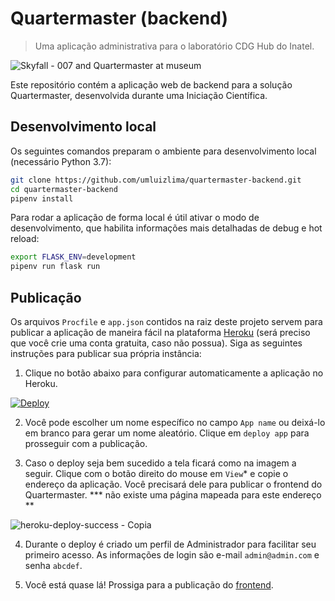 # Quartermaster (backend)
> Uma aplicação administrativa para o laboratório CDG Hub do Inatel.

![Skyfall - 007 and Quartermaster at museum](https://user-images.githubusercontent.com/9170476/57023159-b3e1c780-6c07-11e9-83fe-a396a0f1e29b.PNG)

Este repositório contém a aplicação web de backend para a solução Quartermaster,
desenvolvida durante uma Iniciação Científica.

## Desenvolvimento local

Os seguintes comandos preparam o ambiente para desenvolvimento local (necessário Python 3.7):
```sh
git clone https://github.com/umluizlima/quartermaster-backend.git
cd quartermaster-backend
pipenv install
```

Para rodar a aplicação de forma local é útil ativar o modo de desenvolvimento, que habilita informações mais detalhadas de debug e hot reload:
```sh
export FLASK_ENV=development
pipenv run flask run
```

## Publicação

Os arquivos `Procfile` e `app.json` contidos na raiz deste projeto servem para publicar a aplicação de maneira fácil na plataforma [Heroku](https://heroku.com) (será preciso que você crie uma conta gratuita, caso não possua). Siga as seguintes instruções para publicar sua própria instância:

1. Clique no botão abaixo para configurar automaticamente a aplicação no Heroku.

  [![Deploy](https://www.herokucdn.com/deploy/button.svg)](https://heroku.com/deploy)

2. Você pode escolher um nome específico no campo `App name` ou deixá-lo em branco para gerar um nome aleatório. Clique em `deploy app` para prosseguir com a publicação.

3. Caso o deploy seja bem sucedido a tela ficará como na imagem a seguir. Clique com o botão direito do mouse em `View`\* e copie o endereço da aplicação. Você precisará dele para publicar o frontend do Quartermaster. *** não existe uma página mapeada para este endereço **

  ![heroku-deploy-success - Copia](https://user-images.githubusercontent.com/9170476/54882473-1097d880-4e39-11e9-8332-f84e8966987e.PNG)

4. Durante o deploy é criado um perfil de Administrador para facilitar seu primeiro acesso. As informações de login são e-mail ` admin@admin.com ` e senha `abcdef`.

5. Você está quase lá! Prossiga para a publicação do [frontend](http://github.com/umluizlima/quartermaster-frontend).
